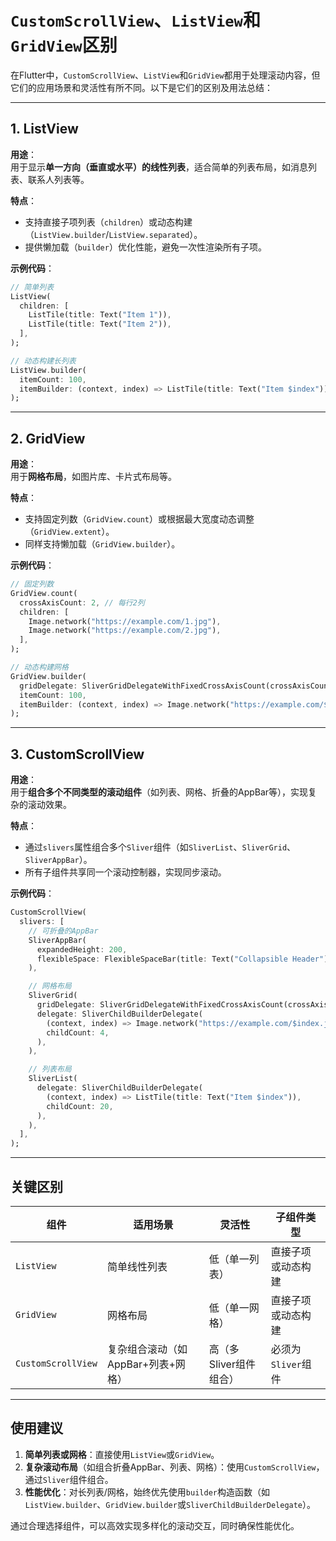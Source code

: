 # `CustomScrollView`、`ListView`和`GridView`区别

在Flutter中，`CustomScrollView`、`ListView`和`GridView`都用于处理滚动内容，但它们的应用场景和灵活性有所不同。以下是它们的区别及用法总结：

---

## **1. ListView**

**用途**：  
用于显示**单一方向（垂直或水平）的线性列表**，适合简单的列表布局，如消息列表、联系人列表等。

**特点**：

- 支持直接子项列表（`children`）或动态构建（`ListView.builder`/`ListView.separated`）。
- 提供懒加载（`builder`）优化性能，避免一次性渲染所有子项。

**示例代码**：

```dart
// 简单列表
ListView(
  children: [
    ListTile(title: Text("Item 1")),
    ListTile(title: Text("Item 2")),
  ],
);

// 动态构建长列表
ListView.builder(
  itemCount: 100,
  itemBuilder: (context, index) => ListTile(title: Text("Item $index")),
);
```

---

## **2. GridView**

**用途**：  
用于**网格布局**，如图片库、卡片式布局等。

**特点**：

- 支持固定列数（`GridView.count`）或根据最大宽度动态调整（`GridView.extent`）。
- 同样支持懒加载（`GridView.builder`）。

**示例代码**：

```dart
// 固定列数
GridView.count(
  crossAxisCount: 2, // 每行2列
  children: [
    Image.network("https://example.com/1.jpg"),
    Image.network("https://example.com/2.jpg"),
  ],
);

// 动态构建网格
GridView.builder(
  gridDelegate: SliverGridDelegateWithFixedCrossAxisCount(crossAxisCount: 2),
  itemCount: 100,
  itemBuilder: (context, index) => Image.network("https://example.com/$index.jpg"),
);
```

---

## **3. CustomScrollView**

**用途**：  
用于**组合多个不同类型的滚动组件**（如列表、网格、折叠的AppBar等），实现复杂的滚动效果。

**特点**：

- 通过`slivers`属性组合多个`Sliver`组件（如`SliverList`、`SliverGrid`、`SliverAppBar`）。
- 所有子组件共享同一个滚动控制器，实现同步滚动。

**示例代码**：

```dart
CustomScrollView(
  slivers: [
    // 可折叠的AppBar
    SliverAppBar(
      expandedHeight: 200,
      flexibleSpace: FlexibleSpaceBar(title: Text("Collapsible Header")),
    ),

    // 网格布局
    SliverGrid(
      gridDelegate: SliverGridDelegateWithFixedCrossAxisCount(crossAxisCount: 2),
      delegate: SliverChildBuilderDelegate(
        (context, index) => Image.network("https://example.com/$index.jpg"),
        childCount: 4,
      ),
    ),

    // 列表布局
    SliverList(
      delegate: SliverChildBuilderDelegate(
        (context, index) => ListTile(title: Text("Item $index")),
        childCount: 20,
      ),
    ),
  ],
);
```

---

## **关键区别**

| 组件               | 适用场景                     | 灵活性                | 子组件类型           |
|--------------------|----------------------------|-----------------------|---------------------|
| `ListView`         | 简单线性列表               | 低（单一列表）        | 直接子项或动态构建  |
| `GridView`         | 网格布局                   | 低（单一网格）        | 直接子项或动态构建  |
| `CustomScrollView` | 复杂组合滚动（如AppBar+列表+网格） | 高（多Sliver组件组合） | 必须为`Sliver`组件 |

---

## **使用建议**

1. **简单列表或网格**：直接使用`ListView`或`GridView`。
2. **复杂滚动布局**（如组合折叠AppBar、列表、网格）：使用`CustomScrollView`，通过`Sliver`组件组合。
3. **性能优化**：对长列表/网格，始终优先使用`builder`构造函数（如`ListView.builder`、`GridView.builder`或`SliverChildBuilderDelegate`）。

通过合理选择组件，可以高效实现多样化的滚动交互，同时确保性能优化。
